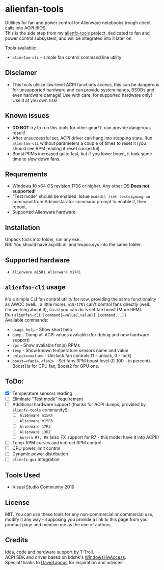 # alienfan-tools
Utilities for fan and power control for Alienware notebooks trough direct calls into ACPI BIOS.  
This is the side step from my [alienfx-tools](https://github.com/T-Troll/alienfx-tools) project, dedicated to fan and power control subsystem, and will be integrated into it later on.

Tools avaliable:
- `alienfan-cli` - simple fan control command line utility

## Disclamer
- This tools utilize low-level ACPI functions access, this can be dangerous for unsupported hardware and can provide system hangs, BSODs and even hardware damage! Use with care, for supported hardware only! Use it at you own risk!

## Known issues
- **DO NOT** try to run this tools for other gear! It can provide dangerous result!
- After unsuccessful set, ACPI driver can hang into stopping state. Run `alienfan-cli` without parameters a couple of times to reset it (you should see RPM reading if reset succesful).
- Boost PRMs increased quite fast, but if you lower boost, it took some time to slow down fans. 

## Requrements
- Windows 10 x64 OS revision 1706 or higher. Any other OS **Does not supported!**
- "Test mode" should be enabled. Issue `bcdedit /set testsigning on` command from Administarator command prompt to enable it, then reboot.
- Supported Alienware hardware.

## Installation
Unpack tools into folder, run any exe.  
NB: You should have acpilib.dll and hwacc.sys into the same folder.

## Supported hardware
- `Alienware m15R1`, `Alienware m17R1`

## `alienfan-cli` usage
it's a simple CLI fan control utility for now, providing the same functionality as AWCC (well... a little more).
`m15/17R1` can't control fans directly (well... i'm working about it), so all you can do is set fan boost (More RPM).  
Run `alienfan-cli [command[=value{,value}] [command...]]`.  
Avaliable commands:
- `usage`, `help` - Show short help
- `dump` - Dump all ACPI values avaliable (for debug and new hardware support)
- `rpm` - Show avaliable fan(s) RPMs
- `temp` - Show known temperature sensors name and value
- `unlock=<value>` - Unclock fan controls (1 - unlock, 0 - lock)
- `boost=<fan1>,<fan2>` - Set fans RPM boost level (0..100 - in percent). Boost1 is for CPU fan, Boost2 for GPU one. 

## ToDo:
- [x] Temperature sensors reading
- [ ] Eliminate "Test mode" requirement
- [ ] Additional hardware support (thanks for ACPI dumps, provided by `alienfx-tools` community!):
  - [ ] `Alienware m15R4`
  - [ ] `Alienware m15R3`
  - [ ] `Alienware 17R3`
  - [ ] `Alienware 13R2`
  - [ ] `Aurora R7, R8` (also FX support for R7 - this model have it into ACPI!)
- [ ] Temp-RPM curves and indirect RPM control
- [ ] CPU power limit control
- [ ] Dynamic power distribution
- [ ] `alienfx-gui` integration

## Tools Used
* Visual Studio Community 2019

## License
MIT. You can use these tools for any non-commercial or commercial use, modify it any way - supposing you provide a link to this page from you product page and mention me as the one of authors.

## Credits
Idea, code and hardware support by T-Troll.  
ACPI SDK and driver based on kdshk's [WindowsHwAccess](https://github.com/kdshk/WindowsHwAccess).  
Special thanks to [DavidLapous](https://github.com/DavidLapous) for inspiration and advices!


